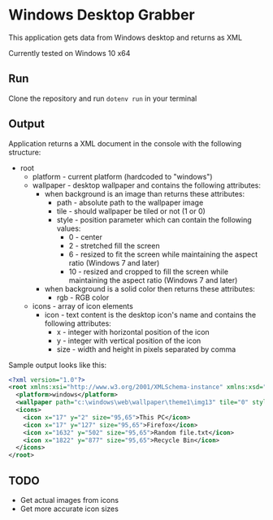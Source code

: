 # Windows Desktop Grabber

This application gets data from Windows desktop and returns as XML

Currently tested on Windows 10 x64

## Run

Clone the repository and run `dotenv run` in your terminal

## Output

Application returns a XML document in the console with the following structure:

- root
  - platform - current platform (hardcoded to "windows")
  - wallpaper - desktop wallpaper and contains the following attributes:
    - when background is an image than returns these attributes:
      - path - absolute path to the wallpaper image
      - tile - should wallpaper be tiled or not (1 or 0)
      - style - position parameter which can contain the following values:
        - 0 - center
        - 2 - stretched fill the screen
        - 6 - resized to fit the screen while maintaining the aspect ratio (Windows 7 and later)
        - 10 - resized and cropped to fill the screen while maintaining the aspect ratio (Windows 7 and later)
    - when background is a solid color then returns these attributes:
      - rgb - RGB color
  - icons - array of icon elements
    - icon - text content is the desktop icon's name and contains the following attributes:
      - x - integer with horizontal position of the icon
      - y - integer with vertical position of the icon
      - size - width and height in pixels separated by comma

Sample output looks like this:

```xml
<?xml version="1.0"?>
<root xmlns:xsi="http://www.w3.org/2001/XMLSchema-instance" xmlns:xsd="http://www.w3.org/2001/XMLSchema">
  <platform>windows</platform>
  <wallpaper path="c:\windows\web\wallpaper\theme1\img13" tile="0" style="10" />
  <icons>
    <icon x="17" y="2" size="95,65">This PC</icon>   
    <icon x="17" y="127" size="95,65">Firefox</icon>
    <icon x="1632" y="502" size="95,65">Random file.txt</icon>
    <icon x="1822" y="877" size="95,65">Recycle Bin</icon>
  </icons>
</root>
```

## TODO

- Get actual images from icons
- Get more accurate icon sizes
